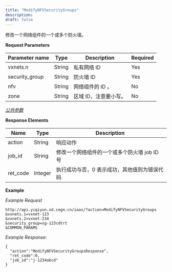 ```yaml
---
title: "ModifyNFVSecurityGroups"
description: 
draft: false
---
```




修改一个网络组件的一个或多个防火墙。

**Request Parameters**

| Parameter name | Type | Description | Required |
| --- | --- | --- | --- |
| vxnets.n | String | 私有网络 ID | Yes |
| security_group | String | 防火墙 ID | Yes |
| nfv | String | 网络组件的 ID 。 | No |
| zone | String | 区域 ID，注意要小写。 | No |

[_公共参数_](../../../parameters/)

**Response Elements**

| Name | Type | Description |
| --- | --- | --- |
| action | String | 响应动作 |
| job_id | String | 修改一个网络组件的一个或多个防火墙 job ID 号 |
| ret_code | Integer | 执行成功与否，0 表示成功，其他值则为错误代码 |

**Example**

_Example Request_

```
http://api.yiqiyun.sd.cegn.cn/iaas/?action=ModifyNFVSecurityGroups
&vxnets.1=vxnet-123
&vxnets.2=vxnet-234
&security_group=sg-123cdtrt
&COMMON_PARAMS
```

_Example Response_:

```
{
  "action":"ModifyNFVSecurityGroupsResponse",
  "ret_code":0,
  "job_id":"j-1234abcd"
}
```
